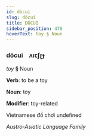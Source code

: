 ```yaml
---
id: döcui
slug: döcui
title: DÖCUİ
sidebar_position: 470
hoverText: toy § Noun
---
```


### döcui&emsp;<span kind="abugida">ʌıꞇʃɽɟ</span>

*toy* **§** Noun

**Verb**: to be a toy

**Noun**: toy

**Modifier**: toy-related

Vietnamese đồ chơi undefined

*Austro-Asiatic Language Family*